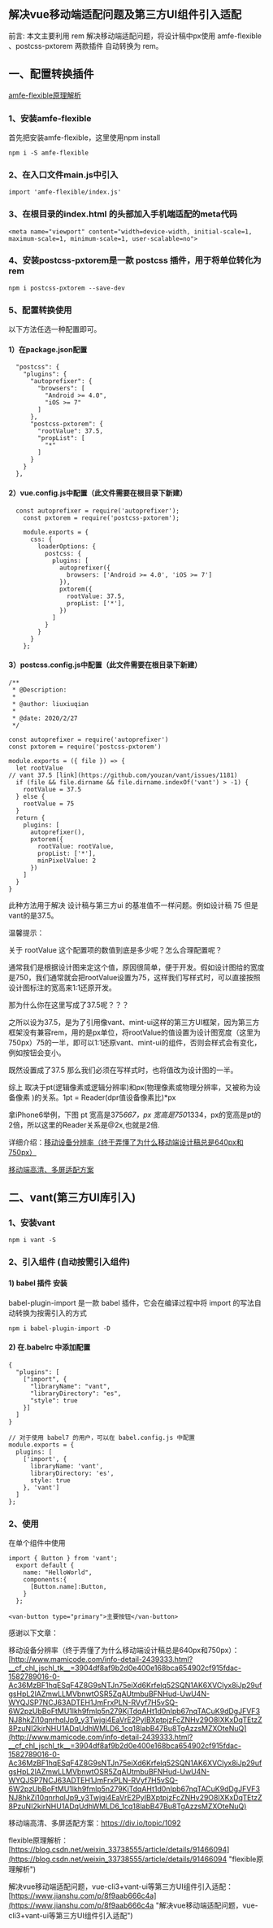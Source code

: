 ## 解决vue移动端适配问题及第三方UI组件引入适配

前言: 本文主要利用 rem 解决移动端适配问题，将设计稿中px使用 amfe-flexible 、postcss-pxtorem 两款插件 自动转换为 rem。

## 一、配置转换插件

[amfe-flexible原理解析](https://blog.csdn.net/weixin_33738555/article/details/91466094 "flexible原理解析")

### 1、安装amfe-flexible

首先把安装amfe-flexible，这里使用npm install
 
    npm i -S amfe-flexible

### 2、在入口文件main.js中引入

    import 'amfe-flexible/index.js'

### 3、在根目录的index.html 的头部加入手机端适配的meta代码

    <meta name="viewport" content="width=device-width, initial-scale=1, maximum-scale=1, minimum-scale=1, user-scalable=no">

### 4、安装postcss-pxtorem是一款 postcss 插件，用于将单位转化为 rem

    npm i postcss-pxtorem --save-dev

### 5、配置转换使用

以下方法任选一种配置即可。

#### 1）在package.json配置 

      "postcss": {
	    "plugins": {
	      "autoprefixer": {
	        "browsers": [
	          "Android >= 4.0",
	          "iOS >= 7"
	        ]
	      },
	      "postcss-pxtorem": {
	        "rootValue": 37.5,
	        "propList": [
	          "*"
	        ]
	      }
	    }
	  },


#### 2）vue.config.js中配置（此文件需要在根目录下新建）

      const autoprefixer = require('autoprefixer');
		const pxtorem = require('postcss-pxtorem');
		
		module.exports = {
		  css: {
		    loaderOptions: {
		      postcss: {
		        plugins: [
		          autoprefixer({
		            browsers: ['Android >= 4.0', 'iOS >= 7']
		          }),
		          pxtorem({
		            rootValue: 37.5,
		            propList: ['*'],
		          })
		        ]
		      }
		    }
		  }
		};

#### 3）postcss.config.js中配置（此文件需要在根目录下新建）

    /**
	 * @Description:
	 *
	 * @author: liuxiuqian
	 *
	 * @date: 2020/2/27
	 */
	
	const autoprefixer = require('autoprefixer')
	const pxtorem = require('postcss-pxtorem')
	
	module.exports = ({ file }) => {
	  let rootValue
	// vant 37.5 [link](https://github.com/youzan/vant/issues/1181)
	  if (file && file.dirname && file.dirname.indexOf('vant') > -1) {
	    rootValue = 37.5
	  } else {
	    rootValue = 75
	  }
	  return {
	    plugins: [
	      autoprefixer(),
	      pxtorem({
	        rootValue: rootValue,
	        propList: ['*'],
	        minPixelValue: 2
	      })
	    ]
	  }
	}

此种方法用于解决 设计稿与第三方ui 的基准值不一样问题。例如设计稿 75 但是vant的是37.5。

 温馨提示：

关于 rootValue 这个配置项的数值到底是多少呢？怎么合理配置呢？

通常我们是根据设计图来定这个值，原因很简单，便于开发。假如设计图给的宽度是750，我们通常就会把rootValue设置为75，这样我们写样式时，可以直接按照设计图标注的宽高来1:1还原开发。

那为什么你在这里写成了37.5呢？？？

之所以设为37.5，是为了引用像vant、mint-ui这样的第三方UI框架，因为第三方框架没有兼容rem，用的是px单位，将rootValue的值设置为设计图宽度（这里为750px）75的一半，即可以1:1还原vant、mint-ui的组件，否则会样式会有变化，例如按钮会变小。

既然设置成了37.5 那么我们必须在写样式时，也将值改为设计图的一半。

综上 取决于pt(逻辑像素或逻辑分辨率)和px(物理像素或物理分辨率，又被称为设备像素 )的关系。1pt = Reader(dpr值设备像素比)*px

拿iPhone6举例，下图 pt 宽高是375*667，px 宽高是750*1334，px的宽高是pt的2倍，所以这里的Reader关系是@2x,也就是2倍.

详细介绍：[移动设备分辨率（终于弄懂了为什么移动端设计稿总是640px和750px）](http://www.mamicode.com/info-detail-2439333.html?__cf_chl_jschl_tk__=3904df8af9b2d0e400e168bca654902cf915fdac-1582789016-0-Ac36MzBF1hqESqF4Z8G9sNTJn75eiXd6Krfelq52SQN1AK6XVClyx8iJp29ufgsHpL2lAZmwLLMVbnwtOSR5ZqAUtmbuBFNHud-UwU4N-WYQJSP7NCJ63ADTEH1JmFrxPLN-RVyf7H5vSQ-6W2pzUbBoFtMU1lkh9fmlp5n279KjTdqAHt1d0nIpb67nqTACuK9dDgJFVF3NJ8hkZi10qnrhqlJp9_y3Twjgj4EaVrE2PyIBXptpjzFcZNHv29O8lXKxDqTEtzZ8PzuNI2kirNHU1ADqUdhWMLD6_1cq18labB47Bu8TgAzzsMZXOteNuQ)

[移动端高清、多屏适配方案](https://div.io/topic/1092 "移动端高清、多屏适配方案")

## 二、vant(第三方UI库引入)

### 1、安装vant

    npm i vant -S

### 2、引入组件 (自动按需引入组件)

#### 1) babel 插件 安装
babel-plugin-import 是一款 babel 插件，它会在编译过程中将 import 的写法自动转换为按需引入的方式
	
    npm i babel-plugin-import -D

#### 2) 在.babelrc 中添加配置

	{
	  "plugins": [
	    ["import", {
	      "libraryName": "vant",
	      "libraryDirectory": "es",
	      "style": true
	    }]
	  ]
	}

    // 对于使用 babel7 的用户，可以在 babel.config.js 中配置
	module.exports = {
	  plugins: [
	    ['import', {
	      libraryName: 'vant',
	      libraryDirectory: 'es',
	      style: true
	    }, 'vant']
	  ]
	};

### 2、使用

在单个组件中使用


    import { Button } from 'vant';
	  export default {
	    name: "HelloWorld",
	    components:{
	      [Button.name]:Button,
	    }
	  };

	<van-button type="primary">主要按钮</van-button>


感谢以下文章：


移动设备分辨率（终于弄懂了为什么移动端设计稿总是640px和750px）：[http://www.mamicode.com/info-detail-2439333.html?__cf_chl_jschl_tk__=3904df8af9b2d0e400e168bca654902cf915fdac-1582789016-0-Ac36MzBF1hqESqF4Z8G9sNTJn75eiXd6Krfelq52SQN1AK6XVClyx8iJp29ufgsHpL2lAZmwLLMVbnwtOSR5ZqAUtmbuBFNHud-UwU4N-WYQJSP7NCJ63ADTEH1JmFrxPLN-RVyf7H5vSQ-6W2pzUbBoFtMU1lkh9fmlp5n279KjTdqAHt1d0nIpb67nqTACuK9dDgJFVF3NJ8hkZi10qnrhqlJp9_y3Twjgj4EaVrE2PyIBXptpjzFcZNHv29O8lXKxDqTEtzZ8PzuNI2kirNHU1ADqUdhWMLD6_1cq18labB47Bu8TgAzzsMZXOteNuQ](http://www.mamicode.com/info-detail-2439333.html?__cf_chl_jschl_tk__=3904df8af9b2d0e400e168bca654902cf915fdac-1582789016-0-Ac36MzBF1hqESqF4Z8G9sNTJn75eiXd6Krfelq52SQN1AK6XVClyx8iJp29ufgsHpL2lAZmwLLMVbnwtOSR5ZqAUtmbuBFNHud-UwU4N-WYQJSP7NCJ63ADTEH1JmFrxPLN-RVyf7H5vSQ-6W2pzUbBoFtMU1lkh9fmlp5n279KjTdqAHt1d0nIpb67nqTACuK9dDgJFVF3NJ8hkZi10qnrhqlJp9_y3Twjgj4EaVrE2PyIBXptpjzFcZNHv29O8lXKxDqTEtzZ8PzuNI2kirNHU1ADqUdhWMLD6_1cq18labB47Bu8TgAzzsMZXOteNuQ)

移动端高清、多屏适配方案：[https://div.io/topic/1092 ](https://div.io/topic/1092 "移动端高清、多屏适配方案")


flexible原理解析：[https://blog.csdn.net/weixin_33738555/article/details/91466094](https://blog.csdn.net/weixin_33738555/article/details/91466094 "flexible原理解析")

解决vue移动端适配问题，vue-cli3+vant-ui等第三方UI组件引入适配：[https://www.jianshu.com/p/8f9aab666c4a](https://www.jianshu.com/p/8f9aab666c4a "解决vue移动端适配问题，vue-cli3+vant-ui等第三方UI组件引入适配")